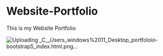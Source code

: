 # Website-Portfolio

This is my Website Portfolio

![Uploading _C__Users_windows%2011_Desktop_portfoloio-bootstrap5_index.html.png…]()
